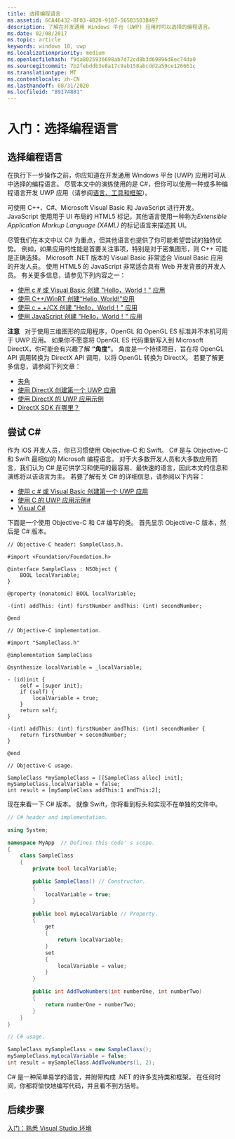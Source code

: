 ```yaml
---
title: 选择编程语言
ms.assetid: 6CA46432-BF03-4B20-9187-565B3503B497
description: 了解在开发通用 Windows 平台 (UWP) 应用时可以选择的编程语言。
ms.date: 02/08/2017
ms.topic: article
keywords: windows 10, uwp
ms.localizationpriority: medium
ms.openlocfilehash: f9da8025936698ab7d72cd8b3d69896d8ec74da0
ms.sourcegitcommit: 7b2febddb3e8a17c9ab158abcdd2a59ce126661c
ms.translationtype: MT
ms.contentlocale: zh-CN
ms.lasthandoff: 08/31/2020
ms.locfileid: "89174881"
---
```

# <a name="getting-started-choosing-a-programming-language"></a>入门：选择编程语言

## <a name="choosing-a-programming-language"></a>选择编程语言

在执行下一步操作之前，你应知道在开发通用 Windows 平台 (UWP) 应用时可从中选择的编程语言。 尽管本文中的演练使用的是 C#，但你可以使用一种或多种编程语言开发 UWP 应用（请参阅[语言、工具和框架](/previous-versions/windows/apps/dn465799(v=win.10))）。

可使用 C++、C#、Microsoft Visual Basic 和 JavaScript 进行开发。 JavaScript 使用用于 UI 布局的 HTML5 标记，其他语言使用一种称为*Extensible Application Markup Language (XAML)* 的标记语言来描述其 UI。

尽管我们在本文中以 C# 为重点，但其他语言也提供了你可能希望尝试的独特优势。 例如，如果应用的性能是首要关注事项，特别是对于密集图形，则 C++ 可能是正确选择。 Microsoft .NET 版本的 Visual Basic 非常适合 Visual Basic 应用的开发人员。 使用 HTML5 的 JavaScript 非常适合具有 Web 开发背景的开发人员。 有关更多信息，请参见下列内容之一：

-   [使用 c # 或 Visual Basic 创建 "Hello，World！" 应用](../get-started/create-a-hello-world-app-xaml-universal.md)
-   [使用 C++/WinRT 创建“Hello, World!”应用](../get-started/create-a-basic-windows-10-app-in-cppwinrt.md)
-   [使用 c + +/CX 创建 "Hello，World！" 应用](../get-started/create-a-basic-windows-10-app-in-cpp.md)
-   [使用 JavaScript 创建 "Hello，World！" 应用](../get-started/create-a-hello-world-app-js-uwp.md)

**注意**   对于使用三维图形的应用程序，OpenGL 和 OpenGL ES 标准并不本机可用于 UWP 应用。 如果你不愿意将 OpenGL ES 代码重新写入到 Microsoft DirectX，你可能会有兴趣了解 **“角度”**。 角度是一个持续项目，旨在将 OpenGL API 调用转换为 DirectX API 调用，以将 OpenGL 转换为 DirectX。 若要了解更多信息，请参阅下列文章：
-   [夹角](https://bugs.chromium.org/p/angleproject/)
-   [使用 DirectX 创建第一个 UWP 应用](/previous-versions/windows/apps/br229580(v=win.10))
-   [使用 DirectX 的 UWP 应用示例](/samples/browse/?expanded=windows&products=windows-uwp&terms=directx)
-   [DirectX SDK 在哪里？](/windows/desktop/directx-sdk--august-2009-)

## <a name="giving-c-a-go"></a>尝试 C#

作为 iOS 开发人员，你已习惯使用 Objective-C 和 Swift。 C# 是与 Objective-C 和 Swift 最相似的 Microsoft 编程语言。 对于大多数开发人员和大多数应用而言，我们认为 C# 是可供学习和使用的最容易、最快速的语言，因此本文的信息和演练将以该语言为主。 若要了解有关 C# 的详细信息，请参阅以下内容：

-   [使用 c # 或 Visual Basic 创建第一个 UWP 应用](../get-started/create-a-hello-world-app-xaml-universal.md)
-   [使用 C 的 UWP 应用示例#](/samples/browse/?expanded=windows&languages=csharp&products=windows-uwp)
-   [Visual C#](/dotnet/csharp/)

下面是一个使用 Objective-C 和 C# 编写的类。 首先显示 Objective-C 版本，然后是 C# 版本。

```obj-c
// Objective-C header: SampleClass.h.

#import <Foundation/Foundation.h>

@interface SampleClass : NSObject {
    BOOL localVariable;
}

@property (nonatomic) BOOL localVariable;

-(int) addThis: (int) firstNumber andThis: (int) secondNumber;

@end
```

```obj-c
// Objective-C implementation.

#import "SampleClass.h"

@implementation SampleClass

@synthesize localVariable = _localVariable;

- (id)init {
    self = [super init];
    if (self) {
        localVariable = true;
    }
    return self;
}

-(int) addThis: (int) firstNumber andThis: (int) secondNumber {
    return firstNumber + secondNumber;
}

@end
```

```obj-c
// Objective-C usage.

SampleClass *mySampleClass = [[SampleClass alloc] init];
mySampleClass.localVariable = false;
int result = [mySampleClass addThis:1 andThis:2];
```

现在来看一下 C# 版本。 就像 Swift，你将看到标头和实现不在单独的文件中。

```csharp
// C# header and implementation.

using System;

namespace MyApp  // Defines this code' s scope.
{
    class SampleClass
    {
        private bool localVariable;

        public SampleClass() // Constructor.
        {
            localVariable = true;
        }

        public bool myLocalVariable // Property.
        {
            get
            {
                return localVariable;
            }
            set
            {
                localVariable = value; 
            }
        }

        public int AddTwoNumbers(int numberOne, int numberTwo)
        {
            return numberOne + numberTwo;
        }        
    }
}
```

```csharp
// C# usage.

SampleClass mySampleClass = new SampleClass();
mySampleClass.myLocalVariable = false;
int result = mySampleClass.AddTwoNumbers(1, 2);
```

C# 是一种简单易学的语言，并附带构成 .NET 的许多支持类和框架。 在任何时间，你都将愉快地编写代码，并且看不到方括号。

## <a name="next-step"></a>后续步骤

[入门：熟悉 Visual Studio 环境](getting-started-getting-around-in-visual-studio.md)